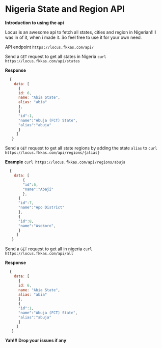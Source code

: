 # Nigeria State and Region API
**Introduction to using the api** 

Locus is an awesome api to fetch all states, cities and region in Nigerian!! 
I was in of it, when i made it. So feel free to use it for your own need. 

API endpoint `https://locus.fkkas.com/api/` 

Send a `GET` request to get all states in Nigeria
`curl https://locus.fkkas.com/api/states` 

**Response**
```javascript
  { 
    data: [
      {
      id: 6, 
      name: "Abia State", 
      alias: "abia"
      }, 
      {
      "id":1,
      "name":"Abuja (FCT) State",
      "alias":"abuja"
      }
     ]
   }
```
Send a `GET` request to get all state regions by adding the state `alias` to `curl https://locus.fkkas.com/api/regions/{alias}` 

**Example**
`curl https://locus.fkkas.com/api/regions/abuja`

```javascript
  { 
    data: [
        {
        "id":6,
        "name":"Abaji"
        },
      {
      "id":7,
      "name":"Apo District"
      }, 
      {
      "id":8,
      "name":"Asokoro",
      }
     ]
   }
```

Send a `GET` request to get all in nigeria `curl https://locus.fkkas.com/api/all` 

**Response** 
```javascript
  { 
    data: [
      {
      id: 6, 
      name: "Abia State", 
      alias: "abia"
      }, 
      {
      "id":1,
      "name":"Abuja (FCT) State",
      "alias":"abuja"
      }
     ]
   }
```

**Yah!!! Drop your issues if any**



